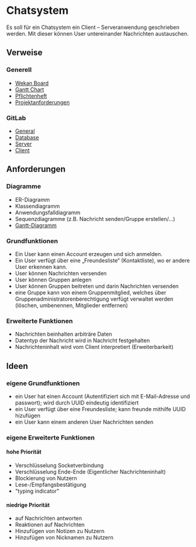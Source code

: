 # Chatsystem

Es soll für ein Chatsystem ein Client – Serveranwendung geschrieben werden. Mit dieser
können User untereinander Nachrichten austauschen.

## Verweise

### Generell

* [Wekan Board](<https://wekan.lgsit.de/b/Ey9toWzCXSSerdjuB/projekt-3-chatsystem>)
* [Gantt Chart](https://docs.google.com/spreadsheets/d/14PY8sXY7jv3Ta3U00aRHLJXFnqE1T4qXwJE6ikMxyYk)
* [Pflichtenheft](Pflichtenheft.docx)
* [Projektanforderungen](Projektanforderungen.pdf)

### GitLab

* [General](<https://gitlab.lgsit.de/projekt-3-chatsystem/general>)
* [Database](<https://gitlab.lgsit.de/projekt-3-chatsystem/database>)
* [Server](<https://gitlab.lgsit.de/projekt-3-chatsystem/server/>)
* [Client](<https://gitlab.lgsit.de/projekt-3-chatsystem/client/>)

## Anforderungen

### Diagramme

* ER-Diagramm
* Klassendiagramm
* Anwendungsfalldiagramm
* Sequenzdiagramme (z.B. Nachricht senden/Gruppe erstellen/...)
* [Gantt-Diagramm](<https://docs.google.com/spreadsheets/d/e/2PACX-1vTC0DLkoYmxA5_Yiwm0w857usjg7QYMmbXFCuoPP5qKv6U1duBaFtCWt_7MDkKb3OR_ossJ-aOjdv72/pubhtml?widget=false&headers=false&chrome=false>)

### Grundfunktionen

* Ein User kann einen Account erzeugen und sich anmelden.
* Ein User verfügt über eine „Freundesliste“ (Kontaktliste), wo er andere User erkennen kann.
* User können Nachrichten versenden
* User können Gruppen anlegen
* User können Gruppen beitreten und darin Nachrichten versenden
* eine Gruppe kann von einem Gruppenmitglied, welches über Gruppenadministratorenberechtigung verfügt verwaltet werden (löschen, umbenennen, Mitglieder entfernen)

### Erweiterte Funktionen

* Nachrichten beinhalten arbiträre Daten
* Datentyp der Nachricht wird in Nachricht festgehalten
* Nachrichteninhalt wird vom Client interpretiert (Erweiterbarkeit)

## Ideen

### eigene Grundfunktionen

* ein User hat einen Account (Autentifiziert sich mit E-Mail-Adresse und passwort); wird durch UUID eindeutig identifiziert
* ein User verfügt über eine Freundesliste; kann freunde mithilfe UUID hizufügen
* ein User kann einem anderen User Nachrichten senden

### eigene Erweiterte Funktionen

#### hohe Priorität

* Verschlüsselung Socketverbindung
* Verschlüsselung Ende-Ende (Eigentlicher Nachrichteninhalt)
* Blockierung von Nutzern
* Lese-/Empfangsbestätigung
* "typing indicator"

#### niedrige Priorität

* auf Nachrichten antworten
* Reaktionen auf Nachrichten
* Hinzufügen von Notizen zu Nutzern
* Hinzufügen von Nicknamen zu Nutzern
